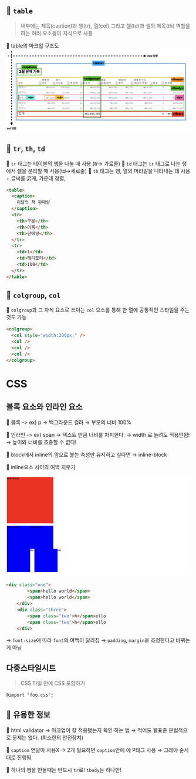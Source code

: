 
## 📌 `table`

> 내부에는 제목(caption)과 행(tr), 열(col) 그리고 셀(td)과 셀의 제목(th) 역할을 하는 여러 요소들이 자식으로 사용

🧷 table의 마크업 구조도 <br>
<img src="table-markup.png">

## 📌 `tr`, `th`, `td`

🧷 `tr` 태그는 테이블의 행을 나눌 때 사용 (tr-> 가로줄)
🧷 `td` 태그는 `tr` 태그로 나눈 행에서 셀을 분리할 때 사용(td->세로줄)
🧷 `th` 태그는 행, 열의 머리말을 나타내는 데 사용 + 글씨를 굵게, 가운데 정렬,

```html
<table>
  <caption>
    이달의 책 판매량
  </caption>
  <tr>
    <th>구분</th>
    <th>이름</th>
    <th>판매량</th>
  </tr>
  <tr>
    <td>1</td>
    <td>해리포터</td>
    <td>100</td>
  </tr>
</table>
```

## 📌 `colgroup`, `col`

🧷 `colgroup`과 그 자식 요소로 쓰이는 `col` 요소를 통해 한 열에 공통적인 스타일을 주는것도 가능 <br>

```html
<colgroup>
  <col style="width:200px;" />
  <col />
  <col />
  <col />
</colgroup>
```

# CSS

## 블록 요소와 인라인 요소

🧷 블록 -> ex) p → 백그라운드 컬러 → 부모의 너비 100%

🧷 인라인 -> ex) span → 텍스트 만큼 너비를 차지한다. → width 로 늘려도 적용안됨! → 높이와 너비를 조종할 수 없다!

🧷 block에서 inline의 옆으로 붙는 속성만 유지하고 싶다면 → inline-block

🧷 inline요소 사이의 여백 지우기

<img src="inline.png">

```html
<div class="one">
        <span>hello world</span>
        <span>hello world</span>
    </div>
    <div class="three">
        <span class="two">h</span>ello
        <span class="two">h</span>ello
    </div>
```

-> `font-size`에 따라 `font`의 여백이 달라짐 → `padding`, `margin`을 조정한다고 바뀌는 게 아님
<br>

## 다중스타일시트

> CSS 파일 안에 CSS 포함하기

```html
@import "foo.css";
```

## 📌 유용한 정보

🧷 html validator → 마크업이 잘 적용됐는지 확인 하는 법
→ 적어도 웹표준 문법적으로 문제는 없다. (최소한의 안전장치)

🧷 `caption` 연달아 사용X → 2개 필요하면 `caption`안에 에 P태그 사용 → 그래야 순서대로 진행됨

🧷 하나의 행을 만들때는 반드시 `tr`로! `tbody`는 하나만!

<br>
